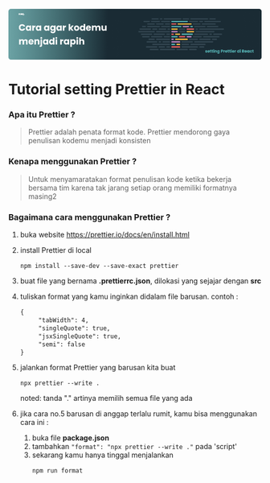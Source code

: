 ![Image Banner!](assets/banner.png "Javascript")

# Tutorial setting Prettier in React

### Apa itu Prettier ?

> Prettier adalah penata format kode. Prettier mendorong gaya penulisan kodemu menjadi konsisten

### Kenapa menggunakan Prettier ?

> Untuk menyamaratakan format penulisan kode ketika bekerja bersama tim karena tak jarang setiap orang memiliki formatnya masing2

### Bagaimana cara menggunakan Prettier ?

1. buka website https://prettier.io/docs/en/install.html
2. install Prettier di local
   ```
   npm install --save-dev --save-exact prettier
   ```
3. buat file yang bernama **.prettierrc.json**, dilokasi yang sejajar dengan **src**
4. tuliskan format yang kamu inginkan didalam file barusan.
   contoh :
   ```
   {
        "tabWidth": 4,
        "singleQuote": true,
        "jsxSingleQuote": true,
        "semi": false
   }
   ```
5. jalankan format Prettier yang barusan kita buat

   ```
   npx prettier --write .
   ```

   noted: tanda "." artinya memilih semua file yang ada

6. jika cara no.5 barusan di anggap terlalu rumit, kamu bisa menggunakan cara ini :

   1. buka file **package.json**
   2. tambahkan `"format": "npx prettier --write ."` pada 'script'
   3. sekarang kamu hanya tinggal menjalankan
      ```
      npm run format
      ```
